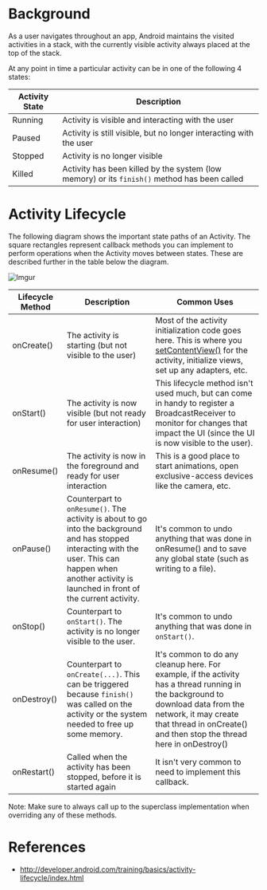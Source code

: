 # Background

As a user navigates throughout an app, Android maintains the visited activities in a stack, with the currently visible activity always placed at the top of the stack. 

At any point in time a particular activity can be in one of the following 4 states:

| Activity State | Description |
| -------------- |-------------|
| Running | Activity is visible and interacting with the user |
| Paused | Activity is still visible, but no longer interacting with the user |
| Stopped | Activity is no longer visible |
| Killed | Activity has been killed by the system (low memory) or its `finish()` method has been called |

# Activity Lifecycle

The following diagram shows the important state paths of an Activity. The square rectangles represent callback methods you can implement to perform operations when the Activity moves between states. These are described further in the table below the diagram.

![Imgur](http://i.imgur.com/aUd1KA1.png)

| Lifecycle Method | Description | Common Uses  |
| ------------- |-------------| -----|
| onCreate() | The activity is starting (but not visible to the user) | Most of the activity initialization code goes here. This is where you [setContentView()](http://developer.android.com/reference/android/app/Activity.html#setContentView(int)) for the activity, initialize views, set up any adapters, etc. |
| onStart() | The activity is now visible (but not ready for user interaction) | This lifecycle method isn't used much, but can come in handy to register a BroadcastReceiver to monitor for changes that impact the UI (since the UI is now visible to the user).  |
| onResume() | The activity is now in the foreground and ready for user interaction | This is a good place to start animations, open exclusive-access devices like the camera, etc. |
| onPause() | Counterpart to `onResume()`. The activity is about to go into the background and has stopped interacting with the user. This can happen when another activity is launched in front of the current activity. | It's common to undo anything that was done in onResume() and to save any global state (such as writing to a file). |
| onStop() | Counterpart to `onStart()`. The activity is no longer visible to the user. | It's common to undo anything that was done in `onStart()`. |
| onDestroy() | Counterpart to `onCreate(...)`. This can be triggered because `finish()` was called on the activity or the system needed to free up some memory. |  It's common to do any cleanup here. For example, if the activity has a thread running in the background to download data from the network, it may create that thread in onCreate() and then stop the thread here in onDestroy() |
| onRestart() | Called when the activity has been stopped, before it is started again | It isn't very common to need to implement this callback.    |

Note: Make sure to always call up to the superclass implementation when overriding any of these methods.

# References
* http://developer.android.com/training/basics/activity-lifecycle/index.html
